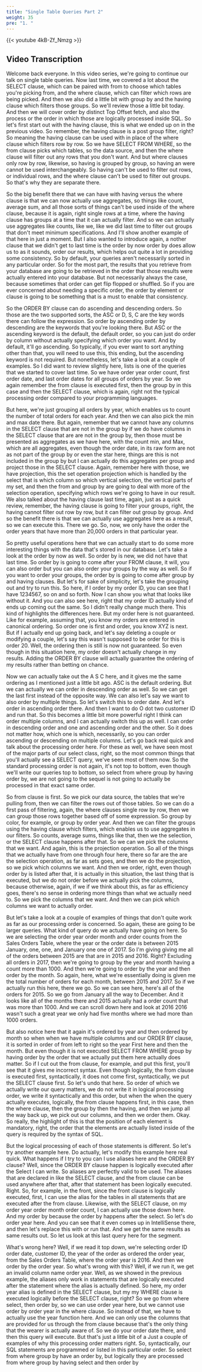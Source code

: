 ```yaml
---
title: "Single Table Queries Part 2"
weight: 35
pre: "1. "
---
```


{{< youtube 4kB-Zf_Nmzg >}}

## Video Transcription

Welcome back everyone. In this video series, we're going to continue our talk on single table queries. Now last time, we covered a lot about the SELECT clause, which can be paired with from to choose which tables you're picking from, and the where clause, which can filter which rows are being picked. And then we also did a little bit with group by and the having clause which filters those groups. So we'll review those a little bit today. And then we will cover order by distinct Top Offset fetch, and also the process or the order in which those are logically processed inside SQL. So let's first start out with the having clause, this is what we ended up on in the previous video. So remember, the having clause is a post group filter, right? So meaning the having clause can be used with in place of the where clause which filters row by row. So we have SELECT FROM WHERE, so the from clause picks which tables, so the data source, and then the where clause will filter out any rows that you don't want. And but where clauses only row by row, likewise, so having is grouped by group, so having an were cannot be used interchangeably. So having can't be used to filter out rows, or individual rows, and the where clause can't be used to filter out groups. So that's why they are separate there. 

So the big benefit there that we can have with having versus the where clause is that we can now actually use aggregates, so things like count, average sum, and all those sorts of things can't be used inside of the where clause, because it is again, right single rows at a time, where the having clause has groups at a time that it can actually filter. And so we can actually use aggregates like counts, like we, like we did last time to filter out groups that don't meet minimum specifications. And I'll show another example of that here in just a moment. But I also wanted to introduce again, a nother clause that we didn't get to last time is the order by now order by does allow us to as it sounds, order our results, which helps out quite a lot in providing some consistency. So by default, your queries aren't necessarily sorted in any particular order. So for the most part, the results that you retrieve from your database are going to be retrieved in the order that those results were actually entered into your database. But not necessarily always the case, because sometimes that order can get flip flopped or shuffled. So if you are ever concerned about needing a specific order, the order by element or clause is going to be something that is a must to enable that consistency. 

So the ORDER BY clause can do ascending and descending orders. So those are the two supported sorts, the ASC or D, S, C are the key words there can follow the expression. So order by ascending order by descending are the keywords that you're looking there. But ASC or the ascending keyword is the default, the default order, so you can just do order by column without actually specifying which order you want. And by default, it'll go ascending. So typically, if you ever want to sort anything other than that, you will need to use this, this ending, but the ascending keyword is not required. But nonetheless, let's take a look at a couple of examples. So I did want to review slightly here, lists is one of the queries that we started to cover last time. So we have order year order count, first order date, and last order dates for all groups of orders by year. So we again remember the from clause is executed first, then the group by in this case and then the SELECT clause, which is again, right not the typical processing order compared to your programming languages. 

But here, we're just grouping all orders by year, which enables us to count the number of total orders for each year. And then we can also pick the min and max date there. But again, remember that we cannot have any columns in the SELECT clause that are not in the group by if we do have columns in the SELECT clause that are are not in the group by, then those must be presented as aggregates as we have here, with the count min, and Max, which are all aggregates, even though the order date, in its raw form are not as not part of the group by or even the star here, things are this is not included in the group by but I can actually do this aggregates per group and project those in the SELECT clause. Again, remember here with those, we have projection, this the set operation projection which is handled by the select that is which column so which vertical selection, the vertical parts of my set, and then the from and group by are going to deal with more of the selection operation, specifying which rows we're going to have in our result. We also talked about the having clause last time, again, just as a quick review, remember, the having clause is going to filter your groups, right, the having cannot filter out row by row, but it can filter out group by group. And so the benefit there is that we can actually use aggregates here as a result, so we can execute this. There we go. So, now, we only have the order the order years that have more than 20,000 orders in that particular year. 

So pretty useful operations here that we can actually start to do some more interesting things with the data that's stored in our database. Let's take a look at the order by now as well. So order by is new, we did not have that last time. So order by is going to come after your FROM clause, it will, you can also order but you can also order your groups by the way as well. So if you want to order your groups, the order by is going to come after group by and having clauses. But let's for sake of simplicity, let's take the grouping out and try to run this. So here, if I order by my order ID, you can see that I have 1234567, so on and so forth. Now I can show you what that looks like without it. And you can also see here, right that my order ID actually kind of ends up coming out the same. So I didn't really change much there. This kind of highlights the differences here. But my order here is not guaranteed. Like for example, assuming that, you know my orders are entered in canonical ordering. So order one is first and order, you know XYZ is next. But if I actually end up going back, and let's say deleting a couple or modifying a couple, let's say this wasn't supposed to be order for this is order 20. Well, the ordering then is still is now not guaranteed. So even though in this situation here, my order doesn't actually change in my results. Adding the ORDER BY clause will actually guarantee the ordering of my results rather than betting on chance. 

Now we can actually take out the A S C here, and it gives me the same ordering as I mentioned just a little bit ago. ASC is the default ordering. But we can actually we can order in descending order as well. So we can get the last first instead of the opposite way. We can also let's say we want to also order by multiple things. So let's switch this to order date. And let's order in ascending order there. And then I want to do O dot two customer ID and run that. So this becomes a little bit more powerful right I think can order multiple columns, and I can actually switch this up as well. I can order in descending order and one and ascending order and the other. So it does not matter how, which one is which, necessarily, so you can order ascending or descending on multiple columns. Let's go back real quick and talk about the processing order here. For these as well, we have seen most of the major parts of our select class, right, so the most common things that you'll actually see a SELECT query, we've seen most of them now. So the standard processing order is not again, it's not top to bottom, even though we'll write our queries top to bottom, so select from where group by having order by, we are not going to the sequel is not going to actually be processed in that exact same order. 

So from clause is first. So we pick our data source, the tables that we're pulling from, then we can filter the rows out of those tables. So we can do a first pass of filtering, again, the where clauses single row by row, then we can group those rows together based off of some expression. So group by color, for example, or group by order year. And then we can filter the groups using the having clause which filters, which enables us to use aggregates in our filters. So counts, average sums, things like that, then we the selection, or the SELECT clause happens after that. So we can we pick the columns that we want. And again, this is the projection operation. So all of the things that we actually have from one through four here, there so far are the are the selection operation, as far as sets goes, and then we do the projection, so we pick which columns we want. And then we order, right, even though order by is listed after that, it is actually in this situation, the last thing that is executed, but we do not order before we actually pick the columns, because otherwise, again, if we if we think about this, as far as efficiency goes, there's no sense in ordering more things than what we actually need to. So we pick the columns that we want. And then we can pick which columns we want to actually order. 

But let's take a look at a couple of examples of things that don't quite work as far as our processing order is concerned. So again, these are going to be larger queries. What kind of query do we actually have going on here. So we are selecting the order year order month and order counts from the Sales Orders Table, where the year or the order date is between 2015 January, one, one, and January one one of 2017. So I'm giving giving me all of the orders between 2015 are that are in 2015 and 2016. Right? Excluding all orders in 2017, then we're going to group by the year and month having a count more than 1000. And then we're going to order by the year and then order by the month. So again, here, what we're essentially doing is given me the total number of orders for each month, between 2015 and 2017. So if we actually run this here, there we go. So we can see here, here's all of the orders for 2015. So we go from January all the way to December. And it looks like all of the months there and 2015 actually had a order count that was more than 1000. And we can scroll down here and look at 2016 2016 wasn't such a great year we only had five months where we had more than 1000 orders. 

But also notice here that it again it's ordered by year and then ordered by month so when when we have multiple columns and our ORDER BY clause, it is sorted in order of from left to right so the year First here and then the month. But even though it is not executed SELECT FROM WHERE group by having order by the order that we actually put them here actually does matter. So if I cut out the from clause, for example, and put this first, you'll see that it gives me incorrect syntax. Even though logically, the from clause is executed first, syntactically, it does not come first, syntactically, we put the SELECT clause first. So let's undo that here. So order of which we actually write our query matters, we do not write it in logical processing order, we write it syntactically and this order, but when the when the query actually executes, logically, the from clause happens first, in this case, then the where clause, then the group by then the having, and then we jump all the way back up, we pick out our columns, and then we order them. Okay. So really, the highlight of this is that the position of each element is mandatory, right, the order that the elements are actually listed inside of the query is required by the syntax of SQL. 

But the logical processing of each of those statements is different. So let's try another example here. Do actually, let's modify this example here real quick. What happens if I try to you can I use aliases here and the ORDER BY clause? Well, since the ORDER BY clause happen is logically executed after the Select I can write. So aliases are perfectly valid to be used. The aliases that are declared in like the SELECT clause, and the from clause can be used anywhere after that, after that statement has been logically executed. Right. So, for example, in the front, since the front clause is logically executed, first, I can use the alias for the tables in all statements that are executed after the from clause. Likewise, with the SELECT clause, on my order year order month order count, I can actually use those down here. And my order by because the order by happens after the select. So let's do order year here. And you can see that it even comes up in IntelliSense there, and then let's replace this with or run that. And we get the same results as same results out. So let us look at this last query here for the segment. 

What's wrong here? Well, if we read it top down, we're selecting order ID order date, customer ID, the year of the order as ordered the order year, from the Sales Orders Table, where the order year is 2016. And then we order by the order year. So what's wrong with this? Well, if we run it, we get an invalid column name order year. Well, as we showed in the previous example, the aliases only work in statements that are logically executed after the statement where the alias is actually defined. So here, my order year alias is defined in the SELECT clause, but my my WHERE clause is executed logically before the SELECT clause, right? So we go from where select, then order by, so we can use order year here, but we cannot use order by order year in the where clause. So instead of that, we have to actually use the year function here. And we can only use the columns that are provided for us through the from clause because that's the only thing that the wearer is actually aware of. So we do your order date there, and then this query will execute. But that's just a little bit of a Just a couple of examples of why this processing order matters right. So, syntactically, our SQL statements are programmed or listed in this particular order. So select from where group by have an order by, but logically they are processed from where group by having select and then order by